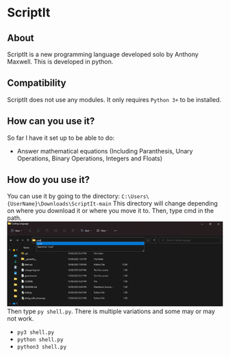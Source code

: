 # ScriptIt
## About
ScriptIt is a new programming language developed solo by Anthony Maxwell. This is developed in python.
## Compatibility
ScriptIt does not use any modules. It only requires `Python 3+` to be installed.
## How can you use it?
So far I have it set up to be able to do:
- Answer mathematical equations (Including Paranthesis, Unary Operations, Binary Operations, Integers and Floats)
## How do you use it?
You can use it by going to the directory:
`C:\Users\{UserName}\Downloads\ScriptIt-main`
This directory will change depending on where you download it or where you move it to. Then, type cmd in the path.
![alt text](cmd.png "Figure 1: Open command prompt in windows")
Then type `py shell.py`. There is multiple variations and some may or may not work.
- `py3 shell.py`
- `python shell.py`
- `python3 shell.py`